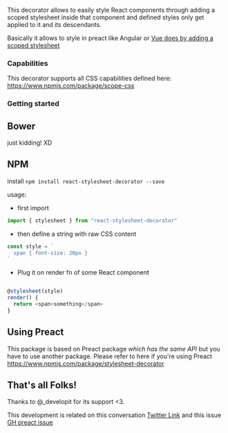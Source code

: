 This decorator allows to easily style React components through adding a scoped stylesheet inside that component and defined styles only get applied to it and its descendants.

Basically it allows to style in preact like Angular or [Vue does by adding a scoped stylesheet](https://vue-loader.vuejs.org/en/features/scoped-css.html)

### Capabilities

This decorator supports all CSS capabilities defined here: https://www.npmjs.com/package/scope-css

### Getting started

## Bower
just kidding! XD

## NPM
install `npm install react-stylesheet-decorator --save`

usage:

- first import

```javascript
import { stylesheet } from "react-stylesheet-decorator"
```

- then define a string with raw CSS content

```javascript
const style = `
  span { font-size: 20px }
`
```
- Plug it on render fn of some React component

```javascript

@stylesheet(style)
render() {
  return <span>something</span>
}

```

## Using Preact

This package is based on Preact package *which has the same API* but you have to use another package.
Please refer to here if you're using Preact https://www.npmjs.com/package/stylesheet-decorator

## That's all Folks!

Thanks to @_developit for its support <3.

This development is related on this conversation [Twitter Link](https://twitter.com/k1r0s/status/919271946109554694) and this issue [GH preact issue](https://github.com/developit/preact/issues/909#issuecomment-336656084)
